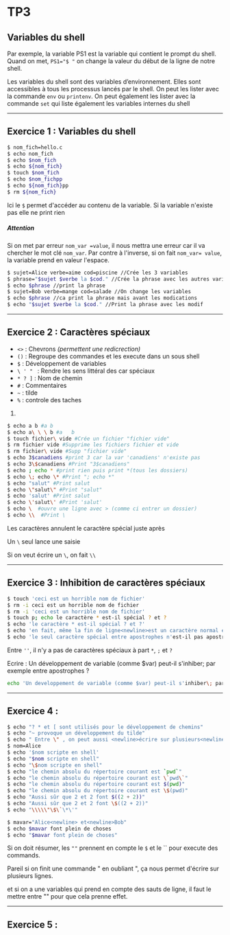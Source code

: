 # TP3 

## Variables du shell

Par exemple, la variable PS1 est la variable qui contient le prompt du shell. Quand on met, `PS1="$ "` on change la valeur du début de la ligne de notre shell.

Les variables du shell sont des variables d’environnement. Elles sont accessibles à tous les processus lancés par le shell. On peut les lister avec la commande `env` ou `printenv`. On peut également les lister avec la commande `set` qui liste également les variables internes du shell 

---

## Exercice 1 : Variables du shell

```bash
$ nom_fich=hello.c
$ echo nom_fich
$ echo $nom_fich
$ echo ${nom_fich}
$ touch $nom_fich
$ echo $nom_fichpp
$ echo ${nom_fich}pp
$ rm ${nom_fich}
```

Ici le `$` permet d'accéder au contenu de la variable. Si la variable n'existe pas elle ne print rien 

##### Attention
Si on met par erreur `nom_var =value`, il nous mettra une erreur car il va chercher le mot clé `nom_var`. Par contre à l'inverse, si on fait `nom_var= value`, la variable prend en valeur l'espace.

```bash
$ sujet=Alice verbe=aime cod=piscine //Crée les 3 variables
$ phrase="$sujet $verbe la $cod." //Crée la phrase avec les autres variables
$ echo $phrase //print la phrase
$ sujet=Bob verbe=mange cod=salade //On change les variables
$ echo $phrase //ca print la phrase mais avant les modications
$ echo "$sujet $verbe la $cod." //Print la phrase avec les modif
```

---
## Exercice 2 : Caractères spéciaux

- `<>` : Chevrons *(permettent une redicrection)*
- `()` : Regroupe des commandes et les execute dans un sous shell
- `$` : Développement de variables
- `\ ' " ` : Rendre les sens littéral des car spéciaux 
- `* ? ]` : Nom de chemin
- `#` : Commentaires
- `~` : tilde
- `%` : controle des taches


1)
```bash
$ echo a b #a b
$ echo a\ \ \ b #a   b
$ touch fichier\ vide #Crée un fichier "fichier vide"
$ rm fichier vide #Supprime les fichiers fichier et vide
$ rm fichier\ vide #Supp "fichier vide"
$ echo 3$canadiens #print 3 car la var 'canadiens' n'existe pas 
$ echo 3\$canadiens #Print "3$canadiens"
$ echo ; echo * #print rien puis print *(tous les dossiers)
$ echo \; echo \* #Print "; echo *"
$ echo "salut" #Print salut
$ echo \"salut\" #Print "salut"
$ echo 'salut' #Print salut
$ echo \'salut\' #Print 'salut'
$ echo \  #ouvre une ligne avec > (comme ci entrer un dossier)
$ echo \\  #Print \
```


Les caractères annulent le caractère spécial juste après

Un `\` seul lance une saisie

Si on veut écrire un `\`, on fait `\\`

---

## Exercice 3 : Inhibition de caractères spéciaux

```bash
$ touch 'ceci est un horrible nom de fichier'
$ rm -i ceci est un horrible nom de fichier
$ rm -i 'ceci est un horrible nom de fichier'
$ touch p; echo le caractère * est-il spécial ? et ?
$ echo 'le caractère * est-il spécial ? et ?'
$ echo 'en fait, même la fin de ligne<newline>est un caractère normal entre<newline>apostrophes'
$ echo 'le seul caractère spécial entre apostrophes n'est-il pas apostrophe ?'
```

Entre `''`, il n'y a pas de caractères spéciaux à part `*`, `;` et `?`


Ecrire : Un développement de variable (comme $var) peut-il s'inhiber; par exemple entre apostrophes ?
```bash 
echo 'Un developpement de variable (comme $var) peut-il s'inhiber\; par exemple entre apostrophes''
```

---
## Exercice 4 : 

```bash
$ echo "? * et [ sont utilisés pour le développement de chemins"
$ echo "~ provoque un développement du tilde"
$ echo " Entre \" , on peut aussi <newline>écrire sur plusieurs<newline> lignes"
$ nom=Alice
$ echo '$nom scripte en shell'
$ echo "$nom scripte en shell"
$ echo "\$nom scripte en shell"
$ echo "le chemin absolu du répertoire courant est `pwd`"
$ echo "le chemin absolu du répertoire courant est \`pwd\`"
$ echo "le chemin absolu du répertoire courant est $(pwd)"
$ echo "le chemin absolu du répertoire courant est \$(pwd)"
$ echo "Aussi sûr que 2 et 2 font $((2 + 2))"
$ echo "Aussi sûr que 2 et 2 font \$((2 + 2))"
$ echo "\\\\\"\$\`\*\'"
```

```bash
$ mavar="Alice<newline> et<newline>Bob"
$ echo $mavar font plein de choses
$ echo "$mavar font plein de choses"
```

Si on doit résumer, les `""` prennent en compte le `$` et le `` pour execute des commands. 

Pareil si on finit une commande " en oubliant ", ça nous permet d'écrire sur plusieurs lignes. 

et si on a une variables qui prend en compte des sauts de ligne, il faut le mettre entre "" pour que cela prenne effet.

---

## Exercice 5 : 